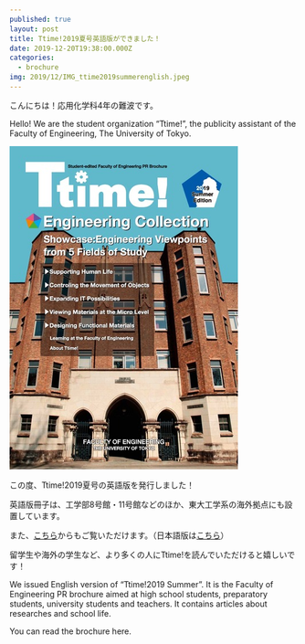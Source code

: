 ```yaml
---
published: true
layout: post
title: Ttime!2019夏号英語版ができました！
date: 2019-12-20T19:38:00.000Z
categories:
  - brochure
img: 2019/12/IMG_ttime2019summerenglish.jpeg
---
```


こんにちは！応用化学科4年の難波です。

Hello! We are the student organization “Ttime!”, the publicity assistant of the Faculty of Engineering, The University of Tokyo.

![Image](/assets/images/2019/12/IMG_ttime2019summerenglish.jpeg)

この度、Ttime!2019夏号の英語版を発行しました！

英語版冊子は、工学部8号館・11号館などのほか、東大工学系の海外拠点にも設置しています。

また、[こちら](https://www.t.u-tokyo.ac.jp/shared/link/data/setcmm_201706051649269166998829_948331.pdf)からもご覧いただけます。（日本語版は[こちら](http://www.t.u-tokyo.ac.jp/shared/public_relations/data/setcmm_20160725181747287435428723_048805.pdf)）

留学生や海外の学生など、より多くの人にTtime!を読んでいただけると嬉しいです！

 

We issued English version of “Ttime!2019 Summer”. It is the Faculty of Engineering PR brochure aimed at high school students, preparatory students, university students and teachers. It contains articles about researches and school life.

You can read the brochure here.
